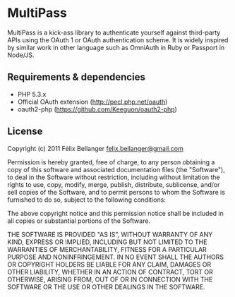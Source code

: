 MultiPass
=========

MultiPass is a kick-ass library to authenticate yourself against third-party APIs using the OAuth 1 or OAuth authentication scheme. It is widely inspired by similar work in other language such as OmniAuth in Ruby or Passport in Node/JS.


Requirements & dependencies
---------------------------

* PHP 5.3.x
* Official OAuth extension (<http://pecl.php.net/oauth>)
* oauth2-php (<https://github.com/Keeguon/oauth2-php>)


License
-------

Copyright (c) 2011 Félix Bellanger <felix.bellanger@gmail.com>

Permission is hereby granted, free of charge, to any person obtaining a copy of this software and associated documentation files (the "Software"), to deal in the Software without restriction, including without limitation the rights to use, copy, modify, merge, publish, distribute, sublicense, and/or sell copies of the Software, and to permit persons to whom the Software is furnished to do so, subject to the following conditions:

The above copyright notice and this permission notice shall be included in all copies or substantial portions of the Software.

THE SOFTWARE IS PROVIDED "AS IS", WITHOUT WARRANTY OF ANY KIND, EXPRESS OR IMPLIED, INCLUDING BUT NOT LIMITED TO THE WARRANTIES OF MERCHANTABILITY, FITNESS FOR A PARTICULAR PURPOSE AND NONINFRINGEMENT. IN NO EVENT SHALL THE AUTHORS OR COPYRIGHT HOLDERS BE LIABLE FOR ANY CLAIM, DAMAGES OR OTHER LIABILITY, WHETHER IN AN ACTION OF CONTRACT, TORT OR OTHERWISE, ARISING FROM, OUT OF OR IN CONNECTION WITH THE SOFTWARE OR THE USE OR OTHER DEALINGS IN THE SOFTWARE.
